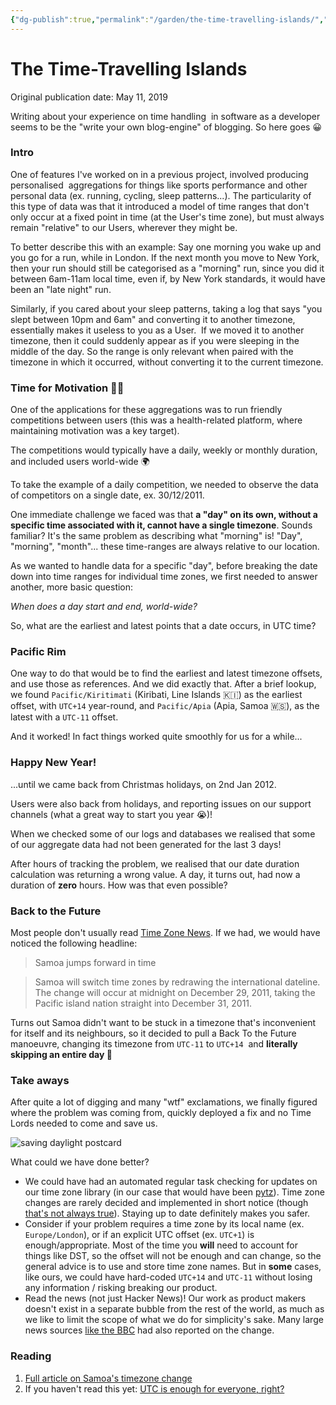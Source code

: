 ```yaml
---
{"dg-publish":true,"permalink":"/garden/the-time-travelling-islands/","created":"2024-03-05T13:10:29.532+01:00","updated":"2024-03-05T13:21:51.470+01:00"}
---
```


# The Time-Travelling Islands

Original publication date: May 11, 2019

Writing about your experience on time handling  in software as a developer seems to be the "write your own blog-engine" of blogging. So here goes 😀

### Intro

One of features I've worked on in a previous project, involved producing personalised  aggregations for things like sports performance and other personal data (ex. running, cycling, sleep patterns...). The particularity of this type of data was that it introduced a model of time ranges that don't only occur at a fixed point in time (at the User's time zone), but must always remain "relative" to our Users, wherever they might be.

To better describe this with an example: Say one morning you wake up and you go for a run, while in London. If the next month you move to New York, then your run should still be categorised as a "morning" run, since you did it between 6am-11am local time, even if, by New York standards, it would have been an "late night" run.

Similarly, if you cared about your sleep patterns, taking a log that says "you slept between 10pm and 6am" and converting it to another timezone, essentially makes it useless to you as a User.  If we moved it to another timezone, then it could suddenly appear as if you were sleeping in the middle of the day. So the range is only relevant when paired with the timezone in which it occurred, without converting it to the current timezone.

### Time for Motivation 🏃‍♀️

One of the applications for these aggregations was to run friendly competitions between users (this was a health-related platform, where maintaining motivation was a key target).

The competitions would typically have a daily, weekly or monthly duration, and included users world-wide 🌍

To take the example of a daily competition, we needed to observe the data of competitors on a single date, ex. 30/12/2011.

One immediate challenge we faced was that **a "day" on its own, without a specific time associated with it, cannot have a single timezone**. Sounds familiar? It's the same problem as describing what "morning" is! "Day", "morning", "month"... these time-ranges are always relative to our location.

As we wanted to handle data for a specific "day", before breaking the date down into time ranges for individual time zones, we first needed to answer another, more basic question:

_When does a day start and end, world-wide?_

So, what are the earliest and latest points that a date occurs, in UTC time?

### Pacific Rim

One way to do that would be to find the earliest and latest timezone offsets, and use those as references. And we did exactly that. After a brief lookup, we found `Pacific/Kiritimati` (Kiribati, Line Islands 🇰🇮) as the earliest offset, with `UTC+14` year-round, and `Pacific/Apia` (Apia, Samoa 🇼🇸), as the latest with a `UTC-11` offset.

And it worked! In fact things worked quite smoothly for us for a while...

### Happy New Year!

...until we came back from Christmas holidays, on 2nd Jan 2012.

Users were also back from holidays, and reporting issues on our support channels (what a great way to start you year 😭)!

When we checked some of our logs and databases we realised that some of our aggregate data had not been generated for the last 3 days!

After hours of tracking the problem, we realised that our date duration calculation was returning a wrong value. A day, it turns out, had now a duration of **zero** hours. How was that even possible?

### Back to the Future

Most people don't usually read [Time Zone News](https://web.archive.org/web/20220703115843/https://www.timeanddate.com/news/time/). If we had, we would have noticed the following headline:

> Samoa jumps forward in time

> Samoa will switch time zones by redrawing the international dateline. The change will occur at midnight on December 29, 2011, taking the Pacific island nation straight into December 31, 2011.

Turns out Samoa didn't want to be stuck in a timezone that's inconvenient for itself and its neighbours, so it decided to pull a Back To the Future manoeuvre, changing its timezone from `UTC-11` to `UTC+14`  and **literally skipping an entire day 🍻**

### Take aways

After quite a lot of digging and many "wtf" exclamations, we finally figured where the problem was coming from, quickly deployed a fix and no Time Lords needed to come and save us.

![saving daylight postcard](https://blog-assets.eleni.co/media/saving_daylight.jpg)

What could we have done better?

- We could have had an automated regular task checking for updates on our time zone library (in our case that would have been [pytz](https://web.archive.org/web/20220703115843/https://pypi.org/project/pytz/)). Time zone changes are rarely decided and implemented in short notice (though [that's not always true](https://web.archive.org/web/20220703115843/https://codeofmatt.com/on-the-timing-of-time-zone-changes/)). Staying up to date definitely makes you safer.
- Consider if your problem requires a time zone by its local name (ex. `Europe/London`), or if an explicit UTC offset (ex. `UTC+1`) is enough/appropriate. Most of the time you **will** need to account for things like DST, so the offset will not be enough and can change, so the general advice is to use and store time zone names. But in **some** cases, like ours, we could have hard-coded `UTC+14` and `UTC-11` without losing any information / risking breaking our product.
- Read the news (not just Hacker News)! Our work as product makers doesn't exist in a separate bubble from the rest of the world, as much as we like to limit the scope of what we do for simplicity's sake. Many large news sources [like the BBC](https://web.archive.org/web/20220703115843/https://www.bbc.co.uk/news/world-asia-16351377) had also reported on the change.

### Reading

1. [Full article on Samoa's timezone change](https://web.archive.org/web/20220703115843/https://www.timeanddate.com/news/time/samoa-dateline.html)
2. If you haven't read this yet: [UTC is enough for everyone, right?](https://web.archive.org/web/20220703115843/https://zachholman.com/talk/utc-is-enough-for-everyone-right)